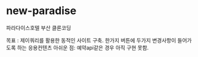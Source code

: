 # new-paradise

파라다이스호텔 부산 클론코딩

목표 : 제이쿼리를 활용한 동적인 사이트 구축. 한가지 버튼에 두가지 변경사항이 들어가도록 하는 응용컨텐츠 
아쉬운 점: 예약api같은 경우 아직 구현 못함.
